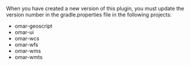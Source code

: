 When you have created a new version of this plugin, you must update the version number in the gradle.properties file in the following projects:

  * omar-geoscript
  * omar-ui
  * omar-wcs
  * omar-wfs
  * omar-wms
  * omar-wmts
